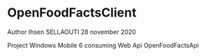 # OpenFoodFactsClient
Author Ihsen SELLAOUTI
28 november 2020

Project Windows Mobile 6 consuming Web Api OpenFoodFactsApi 
